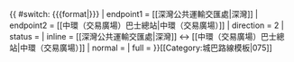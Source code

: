 {{ #switch: {{{format|}}}
  | endpoint1 = [[深灣公共運輸交匯處|深灣]]
  | endpoint2 = [[中環（交易廣場）巴士總站|中環（交易廣場）]]
  | direction = 2
  | status = 
  | inline = [[深灣公共運輸交匯處|深灣]] ↔ [[中環（交易廣場）巴士總站|中環（交易廣場）]]
  | normal =
  | full =
}}<noinclude>[[Category:城巴路線模板|075]]</noinclude>
